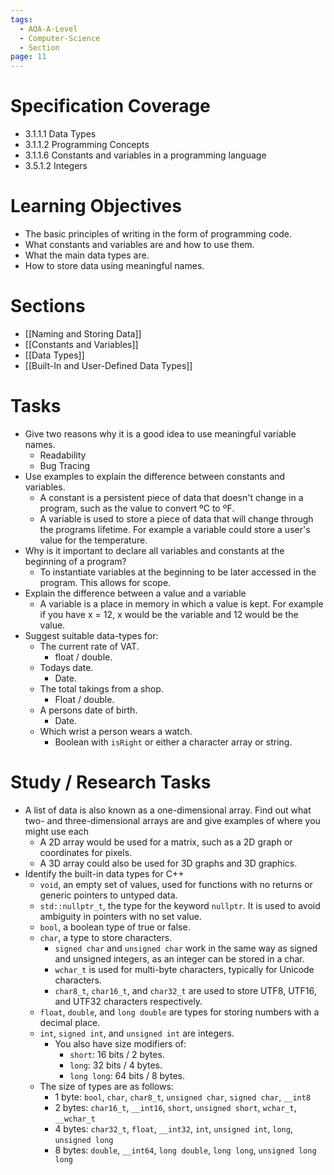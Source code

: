 ```yaml
---
tags:
  - AQA-A-Level
  - Computer-Science
  - Section
page: 11
---
```

# Specification Coverage
- 3.1.1.1 Data Types
- 3.1.1.2 Programming Concepts
- 3.1.1.6 Constants and variables in a programming language
- 3.5.1.2 Integers

# Learning Objectives
- The basic principles of writing in the form of programming code.
- What constants and variables are and how to use them.
- What the main data types are.
- How to store data using meaningful names.

# Sections
- [[Naming and Storing Data]]
- [[Constants and Variables]]
- [[Data Types]]
- [[Built-In and User-Defined Data Types]]

# Tasks
- Give two reasons why it is a good idea to use meaningful variable names.
	- Readability
	- Bug Tracing
- Use examples to explain the difference between constants and variables.
	- A constant is a persistent piece of data that doesn't change in a program, such as the value to convert ºC to ºF.
	- A variable is used to store a piece of data that will change through the programs lifetime. For example a variable could store a user's value for the temperature.
- Why is it important to declare all variables and constants at the beginning of a program?
	- To instantiate variables at the beginning to be later accessed in the program. This allows for scope.
- Explain the difference between a value and a variable
	- A variable is a place in memory in which a value is kept. For example if you have x = 12, x would be the variable and 12 would be the value.
- Suggest suitable data-types for:
	- The current rate of VAT.
		- float / double.
	- Todays date.
		- Date.
	- The total takings from a shop.
		- Float / double.
	- A persons date of birth.
		- Date.
	- Which wrist a person wears a watch.
		- Boolean with `isRight` or either a character array or string.

# Study / Research Tasks
- A list of data is also known as a one-dimensional array. Find out what two- and three-dimensional arrays are and give examples of where you might use each
	- A 2D array would be used for a matrix, such as a 2D graph or coordinates for pixels.
	- A 3D array could also be used for 3D graphs and 3D graphics.
- Identify the built-in data types for C++
	- `void`, an empty set of values, used for functions with no returns or generic pointers to untyped data.
	- `std::nullptr_t`, the type for the keyword `nullptr`. It is used to avoid ambiguity in pointers with no set value.
	- `bool`, a boolean type of true or false.
	- `char`, a type to store characters.
		- `signed char` and `unsigned char` work in the same way as signed and unsigned integers, as an integer can be stored in a char.
		- `wchar_t` is used for multi-byte characters, typically for Unicode characters.
		- `char8_t`, `char16_t`, and `char32_t` are used to store UTF8, UTF16, and UTF32 characters respectively.
	- `float`, `double`, and `long double` are types for storing numbers with a decimal place.
	- `int`, `signed int`, and `unsigned int` are integers.
		- You also have size modifiers of:
			- `short`: 16 bits / 2 bytes.
			- `long`: 32 bits / 4 bytes.
			- `long long`: 64 bits / 8 bytes.
	- The size of types are as follows:
		- 1 byte: `bool`, `char`, `char8_t`, `unsigned char`, `signed char`, `__int8`
		- 2 bytes: `char16_t`, `__int16`, `short`, `unsigned short`, `wchar_t`, `__wchar_t`
		- 4 bytes: `char32_t`, `float`, `__int32`, `int`, `unsigned int`, `long`, `unsigned long`
		- 8 bytes: `double`, `__int64`, `long double`, `long long`, `unsigned long long`